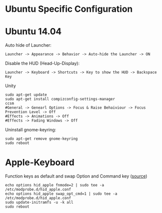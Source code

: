 Ubuntu Specific Configuration
=============================

Ubuntu 14.04
============
Auto hide of Launcher:

    Launcher -> Appearance -> Behavior -> Auto-hide the Launcher -> ON

Disable the HUD (Head-Up-Display):

    Launcher -> Keyboard -> Shortcuts -> Key to show the HUD -> Backspace Key

Unity

    sudo apt-get update
    sudo apt-get install compizconfig-settings-manager
    ccsm 
    #General -> Genearl Options -> Focus & Raise Behaiviour -> Focus Prevention Level -> Off
    #Effects -> Animations -> Off
    #Effects -> Fading Windows -> Off 
    

Uninstall gnome-keyring:

    sudo apt-get remove gnome-keyring
    sudo reboot 

Apple-Keyboard
==============
Function keys as default and swap Option and Command key ([source](https://help.ubuntu.com/community/AppleKeyboard))

    echo options hid_apple fnmode=2 | sudo tee -a /etc/modprobe.d/hid_apple.conf
    echo options hid_apple swap_opt_cmd=1 | sudo tee -a /etc/modprobe.d/hid_apple.conf
    sudo update-initramfs -u -k all
    sudo reboot

    

